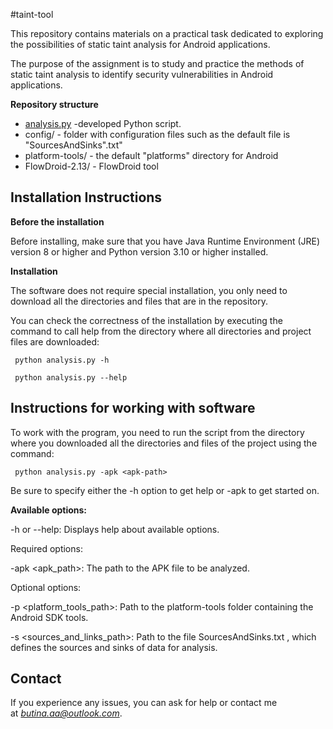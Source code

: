 #taint-tool

This repository contains materials on a practical task dedicated to exploring the possibilities of static taint analysis for Android applications.

The purpose of the assignment is to study and practice the methods of static taint analysis to identify security vulnerabilities in Android applications.

**Repository structure**

- [analysis.py](http://analysis.py/) -developed Python script.
- config/ - folder with configuration files such as
the default file is "SourcesAndSinks".txt"
- platform-tools/ - the default "platforms" directory for Android
- FlowDroid-2.13/ - FlowDroid tool

## **Installation Instructions**

**Before the installation**

Before installing, make sure that you have Java Runtime Environment (JRE) version 8 or higher and Python version 3.10 or higher installed.

**Installation**

The software does not require special installation, you only need to download all the directories and files that are in the repository.

You can check the correctness of the installation by executing the command to call help from the directory where all directories and project files are downloaded:

```
 python analysis.py -h
```

```
 python analysis.py --help
```

## **Instructions for working with software**

To work with the program, you need to run the script from the directory where you downloaded all the directories and files of the project using the command:

```
 python analysis.py -apk <apk-path>
```

Be sure to specify either the -h option to get help or -apk to get started on.

**Available options:**

-h or --help: Displays help about available options.

Required options:

-apk <apk_path>: The path to the APK file to be analyzed.

Optional options:

-p <platform_tools_path>: Path to the platform-tools folder containing the Android SDK tools.

-s <sources_and_links_path>: Path to the file SourcesAndSinks.txt , which defines the sources and sinks of data for analysis.

## **Contact**

If you experience any issues, you can ask for help or contact me at *butina.aa@outlook.com*.
